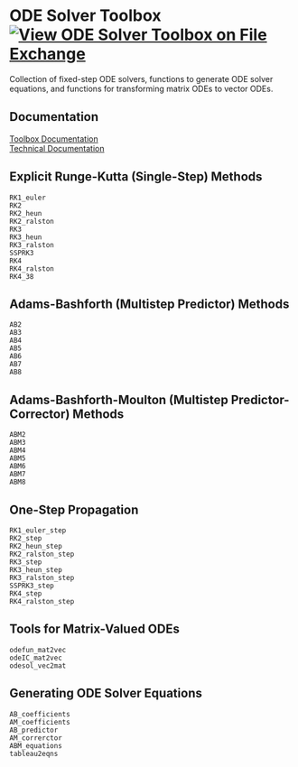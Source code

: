 # ODE Solver Toolbox [![View ODE Solver Toolbox on File Exchange](https://www.mathworks.com/matlabcentral/images/matlab-file-exchange.svg)](https://www.mathworks.com/matlabcentral/fileexchange/103975-ode-solver-toolbox)

Collection of fixed-step ODE solvers, functions to generate ODE solver equations, and functions for transforming matrix ODEs to vector ODEs.


## Documentation

[Toolbox Documentation](https://tamaskis.github.io/ODE_Solver_Toolbox-MATLAB/)\
[Technical Documentation](https://tamaskis.github.io/documentation/Fixed_Step_ODE_Solvers.pdf)


## Explicit Runge-Kutta (Single-Step) Methods

`RK1_euler`\
`RK2`\
`RK2_heun`\
`RK2_ralston`\
`RK3`\
`RK3_heun`\
`RK3_ralston`\
`SSPRK3`\
`RK4`\
`RK4_ralston`\
`RK4_38`


## Adams-Bashforth (Multistep Predictor) Methods
`AB2`\
`AB3`\
`AB4`\
`AB5`\
`AB6`\
`AB7`\
`AB8`


## Adams-Bashforth-Moulton (Multistep Predictor-Corrector) Methods
`ABM2`\
`ABM3`\
`ABM4`\
`ABM5`\
`ABM6`\
`ABM7`\
`ABM8`


## One-Step Propagation

`RK1_euler_step`\
`RK2_step`\
`RK2_heun_step`\
`RK2_ralston_step`\
`RK3_step`\
`RK3_heun_step`\
`RK3_ralston_step`\
`SSPRK3_step`\
`RK4_step`\
`RK4_ralston_step`


## Tools for Matrix-Valued ODEs
`odefun_mat2vec`\
`odeIC_mat2vec`\
`odesol_vec2mat`


## Generating ODE Solver Equations
`AB_coefficients`\
`AM_coefficients`\
`AB_predictor`\
`AM_correrctor`\
`ABM_equations`\
`tableau2eqns`
